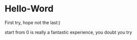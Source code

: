 # Hello-Word
First try, hope not the last:)

start from 0 is really a fantastic experience, you doubt you try

